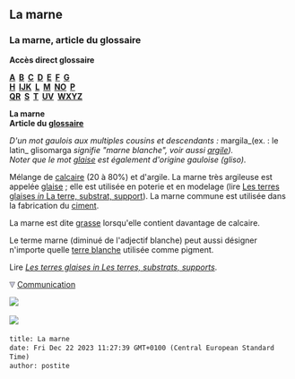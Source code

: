 ## La marne
### La marne, article du glossaire
 **Accès direct glossaire**

**[A](a.html)  [B](b.html)  [C](c.html)  [D](d.html)  [E](e.html)  [F](f.html)  [G](g.html)  
[H](h.html)  [IJK](ijk.html)  [L](l.html)  [M](m.html)  [NO](no.html)  [P](p.html)  
[QR](qr.html)  [S](s.html)  [T](t.html)  [UV](uv.html)  [WXYZ](wxyz.html)**

**La marne  
Article du [glossaire](glossaire.html)**

_D'un mot gaulois aux multiples cousins et descendants :_ margila_(ex. : le latin_ glisomarga _signifie "marne blanche", voir aussi [argile](argile.html)).  
Noter que le mot [glaise](glaise.html) est également d'origine gauloise (_gliso_)._

Mélange de [calcaire](calcaire.html) (20 à 80%) et d'argile. La marne très argileuse est appelée [glaise](glaise.html) ; elle est utilisée en poterie et en modelage (lire [Les terres glaises _in_ La terre, substrat, support](terressupports.html#lesterresglaises)). La marne commune est utilisée dans la fabrication du [ciment](ciment.html).

La marne est dite [grasse](gras.html) lorsqu'elle contient davantage de calcaire.

Le terme marne (diminué de l'adjectif blanche) peut aussi désigner n'importe quelle [terre blanche](terresblanches.html) utilisée comme pigment.

Lire _[Les terres glaises in Les terres, substrats, supports](terressupports.html#lesterresglaises)_.



![](images/flechebas.gif) [Communication](http://www.artrealite.com/annonceurs.htm) 

[![](https://cbonvin.fr/sites/regie.artrealite.com/visuels/campagne1.png)](index-2.html#20131014)

![](https://cbonvin.fr/sites/regie.artrealite.com/visuels/campagne2.png)
```
title: La marne
date: Fri Dec 22 2023 11:27:39 GMT+0100 (Central European Standard Time)
author: postite
```

